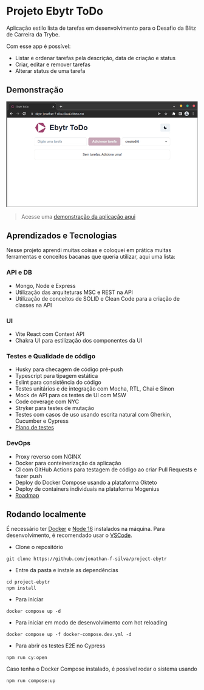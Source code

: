 # Projeto Ebytr ToDo

<!-- ![Status do projeto: em progresso](https://img.shields.io/badge/status%20do%20projeto-em%20progresso-yellow) -->

Aplicação estilo lista de tarefas em desenvolvimento para o Desafio da Blitz de Carreira da Trybe.

Com esse app é possível:
- Listar e ordenar tarefas pela descrição, data de criação e status
- Criar, editar e remover tarefas
- Alterar status de uma tarefa

## Demonstração

![Adicionando duas tarefas do Ebytr ToDo](docs/ebytr-demo.gif)

> Acesse uma [demonstração da aplicação aqui](https://jonathan-f-silva.github.io/project-ebytr-ui/)


## Aprendizados e Tecnologias

Nesse projeto aprendi muitas coisas e coloquei em prática muitas ferramentas e
conceitos bacanas que queria utilizar, aqui uma lista:

### API e DB
- Mongo, Node e Express
- Utilização das arquiteturas MSC e REST na API
- Utilização de conceitos de SOLID e Clean Code para a criação de classes na API

### UI
- Vite React com Context API
- Chakra UI para estilização dos componentes da UI

### Testes e Qualidade de código
- Husky para checagem de código pré-push
- Typescript para tipagem estática
- Eslint para consistência do código
- Testes unitários e de integração com Mocha, RTL, Chai e Sinon
- Mock de API para os testes de UI com MSW
- Code coverage com NYC
- Stryker para testes de mutação
- Testes com casos de uso usando escrita natural com Gherkin, Cucumber e Cypress
- [Plano de testes](docs/TESTING.md)

### DevOps
- Proxy reverso com NGINX
- Docker para conteinerização da aplicação
- CI com GitHub Actions para testagem de código ao criar Pull Requests e fazer push
- Deploy do Docker Compose usando a plataforma Okteto
- Deploy de containers individuais na plataforma Mogenius
- [Roadmap](docs/ROADMAP.md)


## Rodando localmente

É necessário ter [Docker](https://docs.docker.com/get-docker/) e [Node 16](https://nodejs.org/pt-br/) instalados na máquina.
Para desenvolvimento, é recomendado usar o [VSCode](https://code.visualstudio.com).

- Clone o repositório
```shell
git clone https://github.com/jonathan-f-silva/project-ebytr
```

- Entre da pasta e instale as dependências
```shell
cd project-ebytr
npm install
```

- Para iniciar
```shell
docker compose up -d
```

- Para iniciar em modo de desenvolvimento com hot reloading
```shell
docker compose up -f docker-compose.dev.yml -d
```


- Para abrir os testes E2E no Cypress
```shell
npm run cy:open
```

Caso tenha o Docker Compose instalado, é possível rodar o sistema usando
```shell
npm run compose:up
```

